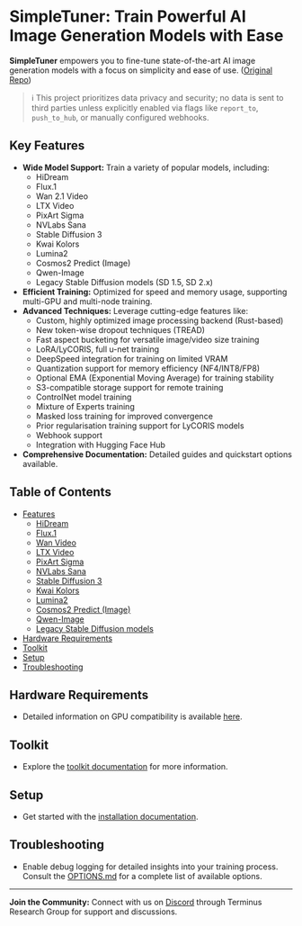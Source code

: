 # SimpleTuner: Train Powerful AI Image Generation Models with Ease

**SimpleTuner** empowers you to fine-tune state-of-the-art AI image generation models with a focus on simplicity and ease of use. ([Original Repo](https://github.com/bghira/SimpleTuner))

> ℹ️  This project prioritizes data privacy and security; no data is sent to third parties unless explicitly enabled via flags like `report_to`, `push_to_hub`, or manually configured webhooks.

## Key Features

*   **Wide Model Support:** Train a variety of popular models, including:
    *   HiDream
    *   Flux.1
    *   Wan 2.1 Video
    *   LTX Video
    *   PixArt Sigma
    *   NVLabs Sana
    *   Stable Diffusion 3
    *   Kwai Kolors
    *   Lumina2
    *   Cosmos2 Predict (Image)
    *   Qwen-Image
    *   Legacy Stable Diffusion models (SD 1.5, SD 2.x)
*   **Efficient Training:**  Optimized for speed and memory usage, supporting multi-GPU and multi-node training.
*   **Advanced Techniques:** Leverage cutting-edge features like:
    *   Custom, highly optimized image processing backend (Rust-based)
    *   New token-wise dropout techniques (TREAD)
    *   Fast aspect bucketing for versatile image/video size training
    *   LoRA/LyCORIS, full u-net training
    *   DeepSpeed integration for training on limited VRAM
    *   Quantization support for memory efficiency (NF4/INT8/FP8)
    *   Optional EMA (Exponential Moving Average) for training stability
    *   S3-compatible storage support for remote training
    *   ControlNet model training
    *   Mixture of Experts training
    *   Masked loss training for improved convergence
    *   Prior regularisation training support for LyCORIS models
    *   Webhook support
    *   Integration with Hugging Face Hub
*   **Comprehensive Documentation:**  Detailed guides and quickstart options available.

## Table of Contents

-   [Features](#features)
    -   [HiDream](#hidream)
    -   [Flux.1](#flux1)
    -   [Wan Video](#wan-video)
    -   [LTX Video](#ltx-video)
    -   [PixArt Sigma](#pixart-sigma)
    -   [NVLabs Sana](#nvlabs-sana)
    -   [Stable Diffusion 3](#stable-diffusion-3)
    -   [Kwai Kolors](#kwai-kolors)
    -   [Lumina2](#lumina2)
    -   [Cosmos2 Predict (Image)](#cosmos2-predict-image)
    -   [Qwen-Image](#qwen-image)
    -   [Legacy Stable Diffusion models](#legacy-stable-diffusion-models)
-   [Hardware Requirements](#hardware-requirements)
-   [Toolkit](#toolkit)
-   [Setup](#setup)
-   [Troubleshooting](#troubleshooting)

## Hardware Requirements

*   Detailed information on GPU compatibility is available [here](#hardware-requirements).

## Toolkit

*   Explore the [toolkit documentation](/toolkit/README.md) for more information.

## Setup

*   Get started with the [installation documentation](/INSTALL.md).

## Troubleshooting

*   Enable debug logging for detailed insights into your training process. Consult the [OPTIONS.md](/OPTIONS.md) for a complete list of available options.

---

**Join the Community:** Connect with us on [Discord](https://discord.gg/CVzhX7ZA) through Terminus Research Group for support and discussions.
